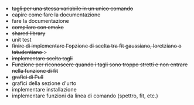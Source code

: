 - <del>tagli per una stessa variabile in un unico comando</del>
- <del>capire come fare la documentazione </del>
- fare la documentazione
- <del>compilare con cmake</del>
- <del>shared library</del>
- unit test
- <del>finire di implementare l'opzione di scelta tra fit gaussiano, loretziano o tstudentiano </del>>
- <del>implementare scelta tagli</del>
- <del> Funzione per riconoscere quando i tagli sono troppo stretti e non entrare nella funzione di fit</del>
- <del>grafici di Pull</del>
- grafici della sezione d'urto
- implementare installazione
- implementare funzioni da linea di comando (spettro, fit, etc.)